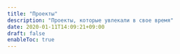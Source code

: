 ```yaml
---
title: "Проекты"
description: "Проекты, которые увлекали в свое время"
date: 2020-01-11T14:09:21+09:00
draft: false
enableToc: true
---
```


